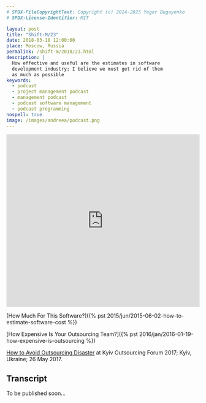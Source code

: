 ```yaml
---
# SPDX-FileCopyrightText: Copyright (c) 2014-2025 Yegor Bugayenko
# SPDX-License-Identifier: MIT

layout: post
title: "Shift-M/23"
date: 2018-03-18 12:00:00
place: Moscow, Russia
permalink: /shift-m/2018/23.html
description: |
  How effective and useful are the estimates in software
  development industry; I believe we must get rid of them
  as much as possible
keywords:
  - podcast
  - project management podcast
  - management podcast
  - podcast software management
  - podcast programming
nospell: true
image: /images/andreea/podcast.png
---
```


<iframe width="100%" height="450" scrolling="no" frameborder="no" allow="autoplay" src="https://w.soundcloud.com/player/?url=https%3A//api.soundcloud.com/tracks/415421469%3Fsecret_token%3Ds-tzQEz&color=%23ff5500&auto_play=false&hide_related=false&show_comments=true&show_user=true&show_reposts=false&show_teaser=true&visual=true"></iframe>

[How Much For This Software?]({% pst 2015/jun/2015-06-02-how-to-estimate-software-cost %})

[How Expensive Is Your Outsourcing Team?]({% pst 2016/jan/2016-01-19-how-expensive-is-outsourcing %})

[How to Avoid Outsourcing Disaster](https://www.youtube.com/watch?v=DLk_5BmgTVk)
at Kyiv Outsourcing Forum 2017; Kyiv, Ukraine; 26 May 2017.

## Transcript

To be published soon...
